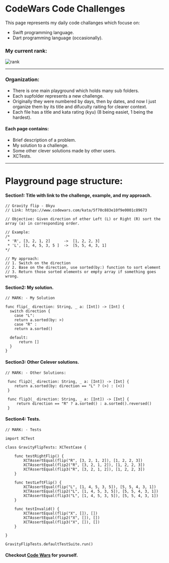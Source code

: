 # CodeWars Code Challenges

This page represents my daily code challanges which focuse on:

  - Swift programming language.
  - Dart programming language (occasionally).

### My current rank:
![rank](https://www.codewars.com/users/xwrobelekx/badges/large)

---

### Organization:

  - There is one main playground which holds many sub folders.
  - Each supfolder represents a new challenge.
  - Originally they were numbered by days, then by dates, and now I just organize them by its title and difuculty raiting for clearer context.
  - Each file has a title and kata rating (kyu) (8 being easiet, 1 being the hardest).
  

 #### Each page contains:
  - Brief description of a problem.
  - My solution to a challenge.
  - Some other clever solutions made by other users.
  - XCTests.

---

# Playground page structure:

#### Section1: Title with link to the challenge, example, and my approach.

```
// Gravity flip - 8kyu
// Link: https://www.codewars.com/kata/5f70c883e10f9e0001c89673

// Objective: Given direction of ether Left (L) or Right (R) sort the array (a) in corresponding order.

// Example:
/*
 * 'R', [3, 2, 1, 2]      ->  [1, 2, 2, 3]
 * 'L', [1, 4, 5, 3, 5 ]  ->  [5, 5, 4, 3, 1]
*/

// My approach:
// 1. Switch on the direction
// 2. Base on the direction, use sorted(by:) function to sort element
// 3. Return those sorted elements or empty array if something goes wrong.
```
#### Section2: My solution.

```
// MARK: - My Solution

func flip(_ direction: String, _ a: [Int]) -> [Int] {
  switch direction {
    case "L":
    return a.sorted(by: >)
    case "R" :
    return a.sorted()
    
  default:
      return []
  }
}
```

#### Section3: Other Celever solutions.

```
// MARK: - Other Solutions:

 func flip2(_ direction: String, _ a: [Int]) -> [Int] {
    return a.sorted(by: direction == "L" ? (>) : (<))
 }
 
 func flip3(_ direction: String, _ a: [Int]) -> [Int] {
     return direction == "R" ? a.sorted() : a.sorted().reversed()
 }
```

#### Section4: Tests.

```
// MARK: - Tests

import XCTest

class GravityFlipTests: XCTestCase {
    
    func testRightFlip() {
        XCTAssertEqual(flip("R", [3, 2, 1, 2]), [1, 2, 2, 3])
        XCTAssertEqual(flip2("R", [3, 2, 1, 2]), [1, 2, 2, 3])
        XCTAssertEqual(flip3("R", [3, 2, 1, 2]), [1, 2, 2, 3])
    }
    
    func testLeftFlip() {
        XCTAssertEqual(flip("L", [1, 4, 5, 3, 5]), [5, 5, 4, 3, 1])
        XCTAssertEqual(flip2("L", [1, 4, 5, 3, 5]), [5, 5, 4, 3, 1])
        XCTAssertEqual(flip3("L", [1, 4, 5, 3, 5]), [5, 5, 4, 3, 1])
    }
    
    func testInvalid() {
        XCTAssertEqual(flip("X", []), [])
        XCTAssertEqual(flip2("X", []), [])
        XCTAssertEqual(flip3("X", []), [])
    }
    
}

GravityFlipTests.defaultTestSuite.run()
```
  
#### Checkout [Code Wars](http://codewars.com) for yourself.



